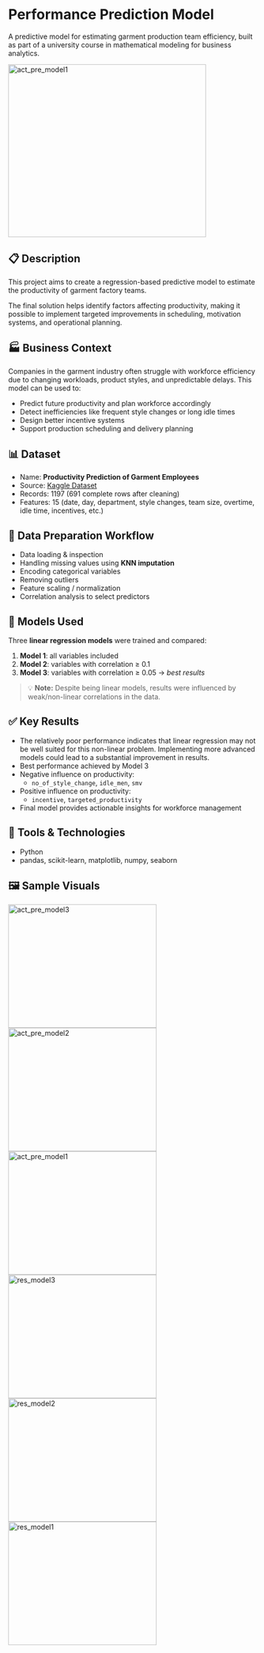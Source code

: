 # Performance Prediction Model

A predictive model for estimating garment production team efficiency, built as part of a university course in mathematical modeling for business analytics. 

<img width="400" height="350" alt="act_pre_model1" src="https://github.com/user-attachments/assets/ef4610e8-0bff-49e9-bd05-a84a2ed744dc" />

## 📋 Description

This project aims to create a regression-based predictive model to estimate the productivity of garment factory teams.

The final solution helps identify factors affecting productivity, making it possible to implement targeted improvements in scheduling, motivation systems, and operational planning.

## 🏭 Business Context

Companies in the garment industry often struggle with workforce efficiency due to changing workloads, product styles, and unpredictable delays. 
This model can be used to:

- Predict future productivity and plan workforce accordingly
- Detect inefficiencies like frequent style changes or long idle times
- Design better incentive systems
- Support production scheduling and delivery planning

## 📊 Dataset

- Name: **Productivity Prediction of Garment Employees**  
- Source: [Kaggle Dataset](https://www.kaggle.com/datasets/ishadss/productivity-prediction-of-garment-employees/discussion?sort=undefined)  
- Records: 1197 (691 complete rows after cleaning)  
- Features: 15 (date, day, department, style changes, team size, overtime, idle time, incentives, etc.)

## 🔧 Data Preparation Workflow

- Data loading & inspection  
- Handling missing values using **KNN imputation**  
- Encoding categorical variables  
- Removing outliers  
- Feature scaling / normalization  
- Correlation analysis to select predictors

## 🤖 Models Used

Three **linear regression models** were trained and compared:

1. **Model 1**: all variables included  
2. **Model 2**: variables with correlation ≥ 0.1  
3. **Model 3**: variables with correlation ≥ 0.05 → *best results*

> 💡 **Note:** Despite being linear models, results were influenced by weak/non-linear correlations in the data.

## ✅ Key Results

- The relatively poor performance indicates that linear regression may not be well suited for this non-linear problem. Implementing more advanced models could lead to a substantial improvement in results.
- Best performance achieved by Model 3  
- Negative influence on productivity:  
  - `no_of_style_change`, `idle_men`, `smv`
- Positive influence on productivity:  
  - `incentive`, `targeted_productivity`
- Final model provides actionable insights for workforce management

## 🧠 Tools & Technologies

- Python
- pandas, scikit-learn, matplotlib, numpy, seaborn

## 🖼️ Sample Visuals

<img width="300" height="250" alt="act_pre_model3" src="https://github.com/user-attachments/assets/9f58890e-b527-481d-b6cd-f54901a65491" />
<img width="300" height="250" alt="act_pre_model2" src="https://github.com/user-attachments/assets/4a177eba-62c7-4401-88e0-bdf215ecab2e" />
<img width="300" height="250" alt="act_pre_model1" src="https://github.com/user-attachments/assets/28bac033-d818-41ef-802b-b1081c43ce0c" />

<img width="300" height="250" alt="res_model3" src="https://github.com/user-attachments/assets/a5880608-0b82-4d47-a759-f320c6ed4610" />
<img width="300" height="250" alt="res_model2" src="https://github.com/user-attachments/assets/b6cf5b34-08a4-4a79-b28d-a68fde2fa2e8" />
<img width="300" height="250" alt="res_model1" src="https://github.com/user-attachments/assets/a80879d6-0ab3-490e-a9af-9b0c006fd61b" />

